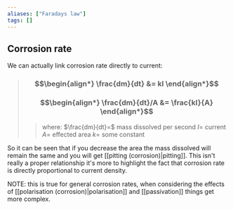 ```yaml
---
aliases: ["Faradays law"]
tags: []
---
```


## Corrosion rate

We can actually link corrosion rate directly to current:

> ### $$\begin{align*}  \frac{dm}{dt} &=  kI  \end{align*}$$
> ### $$\begin{align*}  \frac{dm}{dt}/A &= \frac{kI}{A}  \end{align*}$$
>> where:
>> $\frac{dm}{dt}=$ mass dissolved per second
>> $I=$ current
>> $A=$ effected area
>> $k=$ some constant

So it can be seen that if you decrease the area the mass dissolved will remain the same and you will get [[pitting (corrosion)|pitting]]. This isn't really a proper relationship it's more to highlight the fact that corrosion rate is directly proportional to current density.

NOTE: this is true for general corrosion rates, when considering the effects of [[polarisation (corrosion)|polarisation]] and [[passivation]] things get more complex.